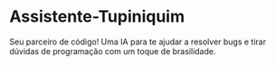 # Assistente-Tupiniquim
Seu parceiro de código! Uma IA para te ajudar a resolver bugs e tirar dúvidas de programação com um toque de brasilidade.

